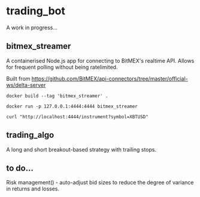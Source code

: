 # trading_bot

A work in progress...

## bitmex_streamer

A containerised Node.js app for connecting to BitMEX's realtime API.  Allows for frequent polling without being ratelimited.

Built from https://github.com/BitMEX/api-connectors/tree/master/official-ws/delta-server

`docker build --tag 'bitmex_streamer' .`

`docker run -p 127.0.0.1:4444:4444 bitmex_streamer`

`curl "http://localhost:4444/instrument?symbol=XBTUSD"`

## trading_algo

A long and short breakout-based strategy with trailing stops.

## to do...

Risk management() - auto-adjust bid sizes to reduce the degree of variance in returns and losses. 